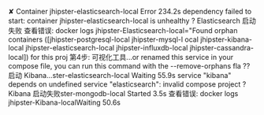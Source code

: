 ✘ Container jhipster-elasticsearch-local  Error                                                                 234.2s
dependency failed to start: container jhipster-elasticsearch-local is unhealthy
? Elasticsearch 启动失败
查看错误: docker logs jhipster-Elasticsearch-local="Found orphan containers ([jhipster-postgresql-local jhipster-mysql-l
ocal jhipster-kibana-local jhipster-elasticsearch-local jhipster-influxdb-local jhipster-cassandra-local]) for this proj
第4步: 可视化工具...or renamed this service in your compose file, you can run this command with the --remove-orphans fla
?? 启动 Kibana...ster-elasticsearch-local  Waiting                                                                55.9s
service "kibana" depends on undefined service "elasticsearch": invalid compose project
? Kibana 启动失败ster-mongodb-local  Started                                                                       3.5s
查看错误: docker logs jhipster-Kibana-localWaiting                                                                50.6s